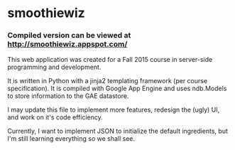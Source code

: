 # smoothiewiz
### Compiled version can be viewed at http://smoothiewiz.appspot.com/

This web application was created for a Fall 2015 course in server-side programming and development.

It is written in Python with a jinja2 templating framework (per course specification). It is compiled with Google App Engine and uses ndb.Models to store information to the GAE datastore.

I may update this file to implement more features, redesign the (ugly) UI, and work on it's code efficiency.

Currently, I want to implement JSON to initialize the default ingredients, but I'm still learning everything so we shall see.
